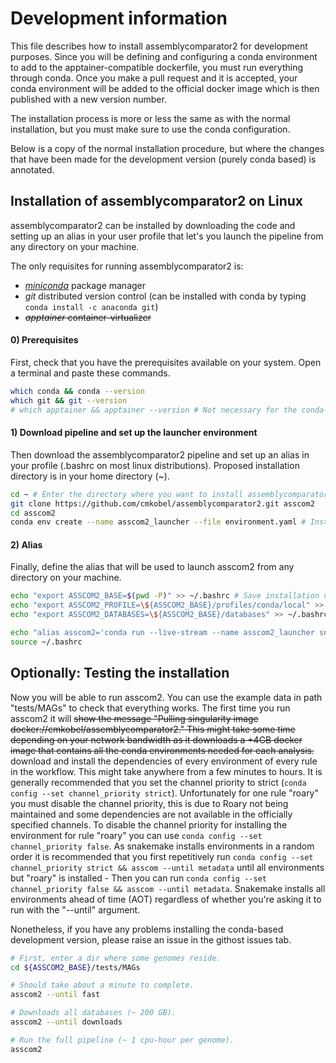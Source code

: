 # Development information

This file describes how to install assemblycomparator2 for development purposes. Since you will be defining and configuring a conda environment to add to the apptainer-compatible dockerfile, you must run everything through conda. Once you make a pull request and it is accepted, your conda environment will be added to the official docker image which is then published with a new version number.

The installation process is more or less the same as with the normal installation, but you must make sure to use the conda configuration. 

Below is a copy of the normal installation procedure, but where the changes that have been made for the development version (purely conda based) is annotated.

## Installation of assemblycomparator2 on Linux

assemblycomparator2 can be installed by downloading the code and setting up an alias in your user profile that let's you launch the pipeline from any directory on your machine.

The only requisites for running assemblycomparator2 is:
  - [*miniconda*](https://docs.conda.io/projects/conda/en/latest/user-guide/install/linux.html) package manager
  - *git* distributed version control (can be installed with conda by typing `conda install -c anaconda git`)
  - ~~*apptainer* container-virtualizer~~


#### 0) Prerequisites

First, check that you have the prerequisites available on your system. Open a terminal and paste these commands. 

```bash
which conda && conda --version
which git && git --version
# which apptainer && apptainer --version # Not necessary for the conda-based development version.
```

#### 1) Download pipeline and set up the launcher environment

Then download the assemblycomparator2 pipeline and set up an alias in your profile (.bashrc on most linux distributions). Proposed installation directory is in your home directory (\~).

```bash
cd ~ # Enter the directory where you want to install assemblycomparator2.
git clone https://github.com/cmkobel/assemblycomparator2.git asscom2
cd asscom2
conda env create --name asscom2_launcher --file environment.yaml # Installs snakemake and mamba in an environment named "asscom2_launcher".

```


#### 2) Alias

Finally, define the alias that will be used to launch asscom2 from any directory on your machine.

```bash
echo "export ASSCOM2_BASE=$(pwd -P)" >> ~/.bashrc # Save installation directory. 
echo "export ASSCOM2_PROFILE=\${ASSCOM2_BASE}/profiles/conda/local" >> ~/.bashrc # Define profile selection. # Different in the development version.
echo "export ASSCOM2_DATABASES=\${ASSCOM2_BASE}/databases" >> ~/.bashrc # Define database base directory.

echo "alias asscom2='conda run --live-stream --name asscom2_launcher snakemake --snakefile \${ASSCOM2_BASE}/snakefile --profile \${ASSCOM2_PROFILE} --configfile \${ASSCOM2_BASE}/config.yaml'" >> ~/.bashrc
source ~/.bashrc

```



## Optionally: Testing the installation

Now you will be able to run asscom2. You can use the example data in path "tests/MAGs" to check that everything works. The first time you run asscom2 it will ~~show the message "Pulling singularity image docker://cmkobel/assemblycomparator2." This might take some time depending on your network bandwidth as it downloads a +4GB docker image that contains all the conda environments needed for each analysis.~~ download and install the dependencies of every environment of every rule in the workflow. This might take anywhere from a few minutes to hours. It is generally recommended that you set the channel priority to strict (`conda config --set channel_priority strict`). Unfortunately for one rule "roary" you must disable the channel priority, this is due to Roary not being maintained and some dependencies are not available in the officially specified channels. To disable the channel priority for installing the environment for rule "roary" you can use `conda config --set channel_priority false`. As snakemake installs environments in a random order it is recommended that you first repetitively run `conda config --set channel_priority strict && asscom --until metadata` until all environments but "roary" is installed - Then you can run `conda config --set channel_priority false && asscom --until metadata`. Snakemake installs all environments ahead of time (AOT) regardless of whether you're asking it to run with the "--until" argument.

Nonetheless, if you have any problems installing the conda-based development version, please raise an issue in the githost issues tab.

```bash
# First, enter a dir where some genomes reside.
cd ${ASSCOM2_BASE}/tests/MAGs

# Should take about a minute to complete.
asscom2 --until fast

# Downloads all databases (~ 200 GB).
asscom2 --until downloads

# Run the full pipeline (~ 1 cpu-hour per genome).
asscom2
```